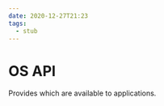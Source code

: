 ```yaml
---
date: 2020-12-27T21:23
tags: 
  - stub
---
```


# OS API

Provides <e5e2d784> which are available to applications.
